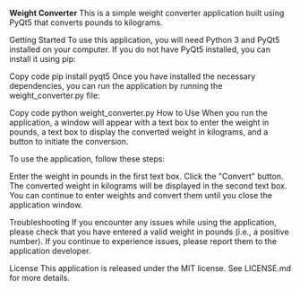 **Weight Converter**
This is a simple weight converter application built using PyQt5 that converts pounds to kilograms.

Getting Started
To use this application, you will need Python 3 and PyQt5 installed on your computer. If you do not have PyQt5 installed, you can install it using pip:

Copy code
pip install pyqt5
Once you have installed the necessary dependencies, you can run the application by running the weight_converter.py file:

Copy code
python weight_converter.py
How to Use
When you run the application, a window will appear with a text box to enter the weight in pounds, a text box to display the converted weight in kilograms, and a button to initiate the conversion.

To use the application, follow these steps:

Enter the weight in pounds in the first text box.
Click the "Convert" button.
The converted weight in kilograms will be displayed in the second text box.
You can continue to enter weights and convert them until you close the application window.

Troubleshooting
If you encounter any issues while using the application, please check that you have entered a valid weight in pounds (i.e., a positive number). If you continue to experience issues, please report them to the application developer.

License
This application is released under the MIT license. See LICENSE.md for more details.
